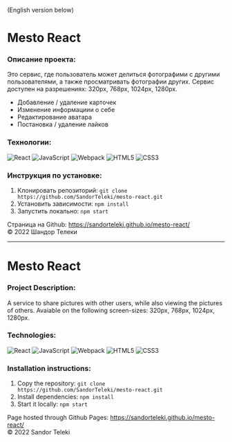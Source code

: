 (English version below)

# Mesto React

### Описание проекта:
Это сервис, где пользователь может делиться фотографими с другими пользователями, а также просматривать фотографии других. Сервис доступен на разрешениях: 320px, 768px, 1024px, 1280px.
- Добавление / удаление карточек
- Изменение информациии о себе
- Редактирование аватара
- Постановка / удаление лайков

### Технологии:
![React](https://img.shields.io/badge/-React-090909?style=for-the-badge&logo=React) 
![JavaScript](https://img.shields.io/badge/-JavaScript-090909?style=for-the-badge&logo=JavaScript)
![Webpack](https://img.shields.io/badge/-Webpack-090909?style=for-the-badge&logo=Webpack)
![HTML5](https://img.shields.io/badge/-HTML5-090909?style=for-the-badge&logo=HTML5)
![CSS3](https://img.shields.io/badge/-CSS3-090909?style=for-the-badge&logo=CSS3)

### Инструкция по установке:
1. Клонировать репозиторий:
`git clone https://github.com/SandorTeleki/mesto-react.git`
2. Установить зависимости:
`npm install`
3. Запустить локально:
`npm start`

Страница на Github: https://sandorteleki.github.io/mesto-react/  
&copy; 2022 Шандор Телеки


-----------------------
# Mesto React

### Project Description: 
A service to share pictures with other users, while also viewing the pictures of others. Avaiable on the following screen-sizes: 320px, 768px, 1024px, 1280px.

### Technologies:
![React](https://img.shields.io/badge/-React-090909?style=for-the-badge&logo=React) 
![JavaScript](https://img.shields.io/badge/-JavaScript-090909?style=for-the-badge&logo=JavaScript)
![Webpack](https://img.shields.io/badge/-Webpack-090909?style=for-the-badge&logo=Webpack)
![HTML5](https://img.shields.io/badge/-HTML5-090909?style=for-the-badge&logo=HTML5)
![CSS3](https://img.shields.io/badge/-CSS3-090909?style=for-the-badge&logo=CSS3)

### Installation instructions:
1. Copy the repository:
`git clone https://github.com/SandorTeleki/mesto-react.git`
2. Install dependencies:
`npm install`
3. Start it locally:
`npm start`

Page hosted through Github Pages: https://sandorteleki.github.io/mesto-react/  
&copy; 2022 Sandor Teleki
